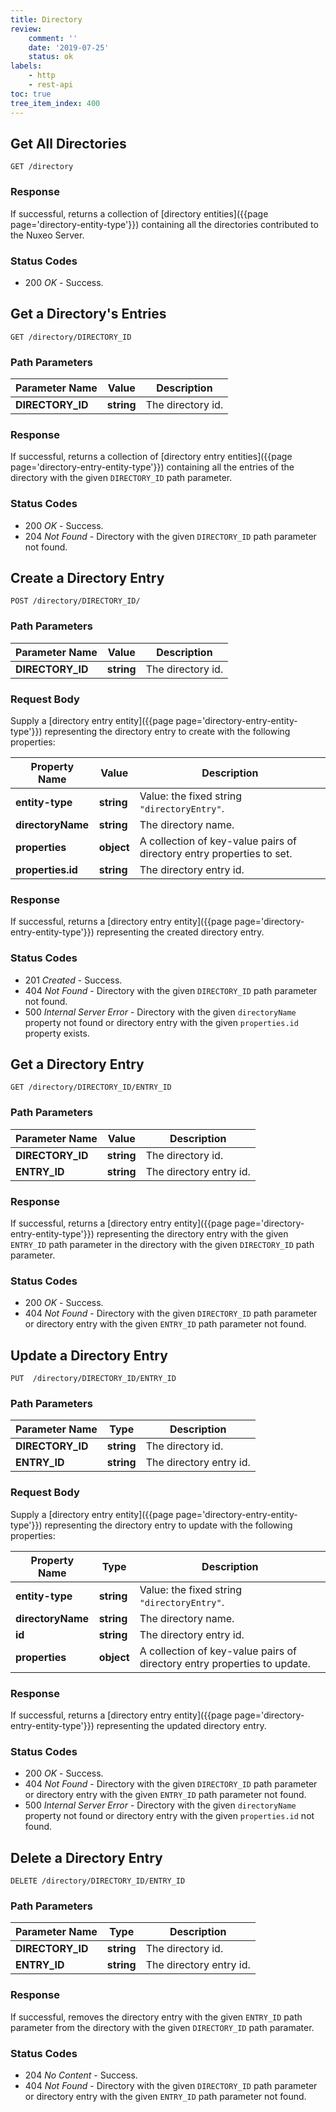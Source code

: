 ```yaml
---
title: Directory
review:
    comment: ''
    date: '2019-07-25'
    status: ok
labels:
    - http
    - rest-api
toc: true
tree_item_index: 400
---
```


## Get All Directories

```
GET /directory
```

### Response

If successful, returns a collection of [directory entities]({{page page='directory-entity-type'}}) containing all the directories contributed to the Nuxeo Server.

### Status Codes

- 200 *OK* - Success.

## Get a Directory's Entries

```
GET /directory/DIRECTORY_ID
```

### Path Parameters

| Parameter Name   | Value      | Description       |
| ---------------- | ---------- | ----------------- |
| **DIRECTORY_ID** | **string** | The directory id. |

### Response

If successful, returns a collection of [directory entry entities]({{page page='directory-entry-entity-type'}}) containing all the entries of the directory with the given `DIRECTORY_ID` path parameter.

### Status Codes

- 200 *OK* - Success.
- 204 *Not Found* - Directory with the given `DIRECTORY_ID` path parameter not found.

## Create a Directory Entry

```
POST /directory/DIRECTORY_ID/
```

### Path Parameters

| Parameter Name   | Value      | Description       |
| ---------------- | ---------- | ----------------- |
| **DIRECTORY_ID** | **string** | The directory id. |

### Request Body

Supply a [directory entry entity]({{page page='directory-entry-entity-type'}}) representing the directory entry to create with the following properties:

| Property Name     | Value      | Description                                                           |
| ----------------- | ---------- | --------------------------------------------------------------------- |
| **entity-type**   | **string** | Value: the fixed string `"directoryEntry"`.                           |
| **directoryName** | **string** | The directory name.                                                   |
| **properties**    | **object** | A collection of key-value pairs of directory entry properties to set. |
| **properties.id** | **string** | The directory entry id.                                               |

### Response

If successful, returns a [directory entry entity]({{page page='directory-entry-entity-type'}}) representing the created directory entry.

### Status Codes

- 201 *Created* - Success.
- 404 *Not Found* - Directory with the given `DIRECTORY_ID` path parameter not found.
- 500 *Internal Server Error* - Directory with the given `directoryName` property not found or directory entry with the given `properties.id` property exists.

## Get a Directory Entry

```
GET /directory/DIRECTORY_ID/ENTRY_ID
```

### Path Parameters

| Parameter Name   | Value      | Description             |
| ---------------- | ---------- | ----------------------- |
| **DIRECTORY_ID** | **string** | The directory id.       |
| **ENTRY_ID**     | **string** | The directory entry id. |

### Response

If successful, returns a [directory entry entity]({{page page='directory-entry-entity-type'}}) representing the directory entry with the given `ENTRY_ID` path parameter in the directory with the given `DIRECTORY_ID` path parameter.

### Status Codes

- 200 *OK* - Success.
- 404 *Not Found* - Directory with the given `DIRECTORY_ID` path parameter or directory entry with the given `ENTRY_ID` path parameter not found.

## Update a Directory Entry

```
PUT  /directory/DIRECTORY_ID/ENTRY_ID
```

### Path Parameters

| Parameter Name   | Type       | Description             |
| ---------------- | ---------- | ----------------------- |
| **DIRECTORY_ID** | **string** | The directory id.       |
| **ENTRY_ID**     | **string** | The directory entry id. |

### Request Body

Supply a [directory entry entity]({{page page='directory-entry-entity-type'}}) representing the directory entry to update with the following properties:

| Property Name     | Type       | Description                                                              |
| ----------------- | ---------- | ------------------------------------------------------------------------ |
| **entity-type**   | **string** | Value: the fixed string `"directoryEntry"`.                              |
| **directoryName** | **string** | The directory name.                                                      |
| **id**            | **string** | The directory entry id.                                                  |
| **properties**    | **object** | A collection of key-value pairs of directory entry properties to update. |

### Response

If successful, returns a [directory entry entity]({{page page='directory-entry-entity-type'}}) representing the updated directory entry.

### Status Codes

- 200 *OK* - Success.
- 404 *Not Found* - Directory with the given `DIRECTORY_ID` path parameter or directory entry with the given `ENTRY_ID` path parameter not found.
- 500 *Internal Server Error* - Directory with the given `directoryName` property not found or directory entry with the given `properties.id` not found.

## Delete a Directory Entry

```
DELETE /directory/DIRECTORY_ID/ENTRY_ID
```

### Path Parameters

| Parameter Name   | Type       | Description             |
| ---------------- | ---------- | ----------------------- |
| **DIRECTORY_ID** | **string** | The directory id.       |
| **ENTRY_ID**     | **string** | The directory entry id. |

### Response

If successful, removes the directory entry with the given `ENTRY_ID` path parameter from the directory with the given `DIRECTORY_ID` path paramater.

### Status Codes

- 204 *No Content* - Success.
- 404 *Not Found* - Directory with the given `DIRECTORY_ID` path parameter or directory entry with the given `ENTRY_ID` path parameter not found.
